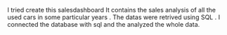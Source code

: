 I tried create this salesdashboard 
It contains the sales analysis of all the used cars in some particular years . The datas were retrived using SQL .
I connected the database with sql and the analyzed the whole data.

